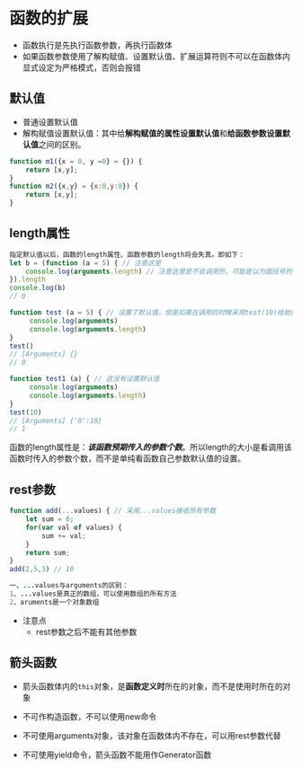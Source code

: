 # 函数的扩展

- 函数执行是先执行函数参数，再执行函数体
- 如果函数参数使用了解构赋值、设置默认值、扩展运算符则不可以在函数体内显式设定为严格模式，否则会报错

## 默认值

- 普通设置默认值
- 解构赋值设置默认值：其中给**解构赋值的属性设置默认值**和**给函数参数设置默认值**之间的区别。

```javascript
function m1({x = 0, y =0} = {}) {
    return [x,y];
}
function m2({x,y} = {x:0,y:0}) {
    return [x,y];
}
```



## length属性

```javascript
指定默认值以后，函数的length属性、函数参数的length将会失真。即如下：
let b = (function (a = 5) { // 注意这里
    console.log(arguments.length) // 注意这里是不会调用的，可能是以为圆括号的问题 
}).length
console.log(b)
// 0

function test (a = 5) { // 设置了默认值，但是如果在调用的时候采用test(10)给她传参是话，则结果是和下面test1一样，结果是因为下面是
	 console.log(arguments)
	 console.log(arguments.length)
}
test()
// [Arguments] {}
// 0

function test1 (a) { // 这没有设置默认值
	 console.log(arguments)
	 console.log(arguments.length)
}
test(10)  
// [Arguments] {'0':10}
// 1
```

函数的length属性是：***该函数预期传入的参数个数***。所以length的大小是看调用该函数时传入的参数个数，而不是单纯看函数自己参数默认值的设置。

## rest参数

```javascript
function add(...values) { // 采用...values接收所有参数
    let sum = 0;
    for(var val of values) {
        sum += val;
    }
    return sum;
}
add(2,5,3) // 10
```

```java
一、...values与arguments的区别：
1、...values是真正的数组，可以使用数组的所有方法
2、aruments是一个对象数组
```

- 注意点
  + rest参数之后不能有其他参数

## 箭头函数

- 箭头函数体内的```this```对象，是**函数定义时**所在的对象，而不是使用时所在的对象

- 不可作构造函数，不可以使用new命令
- 不可使用arguments对象，该对象在函数体内不存在，可以用rest参数代替
- 不可使用yield命令，箭头函数不能用作Generator函数

